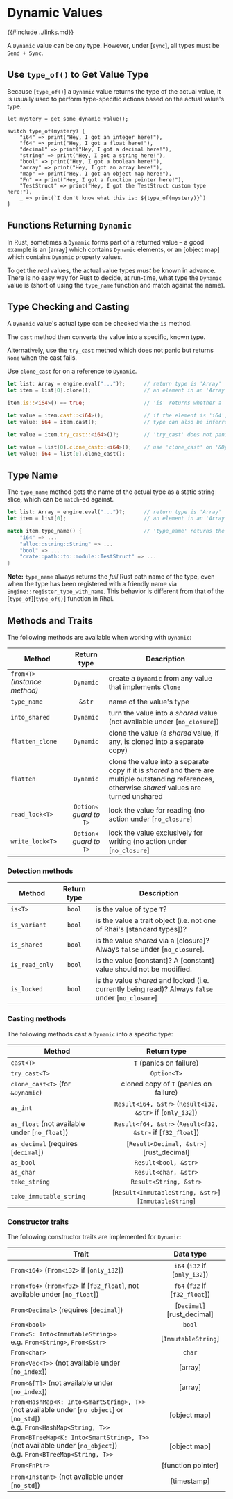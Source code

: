 Dynamic Values
==============

{{#include ../links.md}}

A `Dynamic` value can be _any_ type. However, under [`sync`], all types must be `Send + Sync`.


Use `type_of()` to Get Value Type
--------------------------------

Because [`type_of()`] a `Dynamic` value returns the type of the actual value,
it is usually used to perform type-specific actions based on the actual value's type.

```js,no_run
let mystery = get_some_dynamic_value();

switch type_of(mystery) {
    "i64" => print("Hey, I got an integer here!"),
    "f64" => print("Hey, I got a float here!"),
    "decimal" => print("Hey, I got a decimal here!"),
    "string" => print("Hey, I got a string here!"),
    "bool" => print("Hey, I got a boolean here!"),
    "array" => print("Hey, I got an array here!"),
    "map" => print("Hey, I got an object map here!"),
    "Fn" => print("Hey, I got a function pointer here!"),
    "TestStruct" => print("Hey, I got the TestStruct custom type here!"),
    _ => print(`I don't know what this is: ${type_of(mystery)}`)
}
```


Functions Returning `Dynamic`
----------------------------

In Rust, sometimes a `Dynamic` forms part of a returned value &ndash; a good example is an [array]
which contains `Dynamic` elements, or an [object map] which contains `Dynamic` property values.

To get the _real_ values, the actual value types _must_ be known in advance.
There is no easy way for Rust to decide, at run-time, what type the `Dynamic` value is
(short of using the `type_name` function and match against the name).


Type Checking and Casting
------------------------

A `Dynamic` value's actual type can be checked via the `is` method.

The `cast` method then converts the value into a specific, known type.

Alternatively, use the `try_cast` method which does not panic but returns `None` when the cast fails.

Use `clone_cast` for on a reference to `Dynamic`.

```rust , no_run
let list: Array = engine.eval("...")?;      // return type is 'Array'
let item = list[0].clone();                 // an element in an 'Array' is 'Dynamic'

item.is::<i64>() == true;                   // 'is' returns whether a 'Dynamic' value is of a particular type

let value = item.cast::<i64>();             // if the element is 'i64', this succeeds; otherwise it panics
let value: i64 = item.cast();               // type can also be inferred

let value = item.try_cast::<i64>()?;        // 'try_cast' does not panic when the cast fails, but returns 'None'

let value = list[0].clone_cast::<i64>();    // use 'clone_cast' on '&Dynamic'
let value: i64 = list[0].clone_cast();
```

Type Name
---------

The `type_name` method gets the name of the actual type as a static string slice,
which can be `match`-ed against.

```rust , no_run
let list: Array = engine.eval("...")?;      // return type is 'Array'
let item = list[0];                         // an element in an 'Array' is 'Dynamic'

match item.type_name() {                    // 'type_name' returns the name of the actual Rust type
    "i64" => ...
    "alloc::string::String" => ...
    "bool" => ...
    "crate::path::to::module::TestStruct" => ...
}
```

**Note:** `type_name` always returns the _full_ Rust path name of the type, even when the type
has been registered with a friendly name via `Engine::register_type_with_name`.  This behavior
is different from that of the [`type_of`][`type_of()`] function in Rhai.


Methods and Traits
------------------

The following methods are available when working with `Dynamic`:

| Method                        |        Return type        | Description                                                                                                                                         |
| ----------------------------- | :-----------------------: | --------------------------------------------------------------------------------------------------------------------------------------------------- |
| `from<T>` _(instance method)_ |         `Dynamic`         | create a `Dynamic` from any value that implements `Clone`                                                                                           |
| `type_name`                   |          `&str`           | name of the value's type                                                                                                                            |
| `into_shared`                 |         `Dynamic`         | turn the value into a _shared_ value (not available under [`no_closure`])                                                                           |
| `flatten_clone`               |         `Dynamic`         | clone the value (a _shared_ value, if any, is cloned into a separate copy)                                                                          |
| `flatten`                     |         `Dynamic`         | clone the value into a separate copy if it is _shared_ and there are multiple outstanding references, otherwise _shared_ values are turned unshared |
| `read_lock<T>`                | `Option<` _guard to_ `T>` | lock the value for reading (no action under [`no_closure`]                                                                                          |
| `write_lock<T>`               | `Option<` _guard to_ `T>` | lock the value exclusively for writing (no action under [`no_closure`]                                                                              |

### Detection methods

| Method         | Return type | Description                                                                                       |
| -------------- | :---------: | ------------------------------------------------------------------------------------------------- |
| `is<T>`        |   `bool`    | is the value of type `T`?                                                                         |
| `is_variant`   |   `bool`    | is the value a trait object (i.e. not one of Rhai's [standard types])?                            |
| `is_shared`    |   `bool`    | is the value _shared_ via a [closure]? Always `false` under [`no_closure`].                       |
| `is_read_only` |   `bool`    | is the value [constant]? A [constant] value should not be modified.                               |
| `is_locked`    |   `bool`    | is the value _shared_ and locked (i.e. currently being read)? Always `false` under [`no_closure`] |

### Casting methods

The following methods cast a `Dynamic` into a specific type:

| Method                                        |                        Return type                         |
| --------------------------------------------- | :--------------------------------------------------------: |
| `cast<T>`                                     |                  `T` (panics on failure)                   |
| `try_cast<T>`                                 |                        `Option<T>`                         |
| `clone_cast<T>` (for `&Dynamic`)              |           cloned copy of `T` (panics on failure)           |
| `as_int`                                      | `Result<i64, &str>` (`Result<i32, &str>` if [`only_i32`])  |
| `as_float` (not available under [`no_float`]) | `Result<f64, &str>` (`Result<f32, &str>` if [`f32_float`]) |
| `as_decimal` (requires [`decimal`])           |          [`Result<Decimal, &str>`][rust_decimal]           |
| `as_bool`                                     |                    `Result<bool, &str>`                    |
| `as_char`                                     |                    `Result<char, &str>`                    |
| `take_string`                                 |                   `Result<String, &str>`                   |
| `take_immutable_string`                       |    [`Result<ImmutableString, &str>`][`ImmutableString`]    |

### Constructor traits

The following constructor traits are implemented for `Dynamic`:

| Trait                                                                                                                          |           Data type            |
| ------------------------------------------------------------------------------------------------------------------------------ | :----------------------------: |
| `From<i64>` (`From<i32>` if [`only_i32`])                                                                                      | `i64` (`i32` if [`only_i32`])  |
| `From<f64>` (`From<f32>` if [`f32_float`], not available under [`no_float`])                                                   | `f64` (`f32` if [`f32_float`]) |
| `From<Decimal>` (requires [`decimal`])                                                                                         |   [`Decimal`][rust_decimal]    |
| `From<bool>`                                                                                                                   |             `bool`             |
| `From<S: Into<ImmutableString>>`<br/>e.g. `From<String>`, `From<&str>`                                                         |      [`ImmutableString`]       |
| `From<char>`                                                                                                                   |             `char`             |
| `From<Vec<T>>` (not available under [`no_index`])                                                                              |            [array]             |
| `From<&[T]>` (not available under [`no_index`])                                                                                |            [array]             |
| `From<HashMap<K: Into<SmartString>, T>>` (not available under [`no_object`] or [`no_std`])<br/>e.g. `From<HashMap<String, T>>` |          [object map]          |
| `From<BTreeMap<K: Into<SmartString>, T>>` (not available under [`no_object`])<br/>e.g. `From<BTreeMap<String, T>>`             |          [object map]          |
| `From<FnPtr>`                                                                                                                  |       [function pointer]       |
| `From<Instant>` (not available under [`no_std`])                                                                               |          [timestamp]           |
